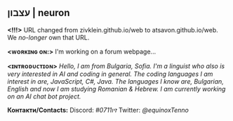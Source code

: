## עצבון | neuron

**<!!!>**
URL changed from zivklein.github.io/web to atsavon.github.io/web. We *no-longer* own that URL.

**<ᴡᴏʀᴋɪɴɢ ᴏɴ:>**
I'm working on a forum webpage...

**<ɪɴᴛʀᴏᴅᴜᴄᴛɪᴏɴ>**
*Hello, I am from Bulgaria, Sofia. I'm a linguist who also is very interested in AI and coding in general. The coding languages I am interest in are, JavaScript, C#, Java. The languages I know are, Bulgarian, English and now I am studying Romanian & Hebrew. I am currently working on an AI chat bot project.*

**Контакти/Contacts:**
Discord: *זיו#0711*
Twitter: *@equinoxTenno*
